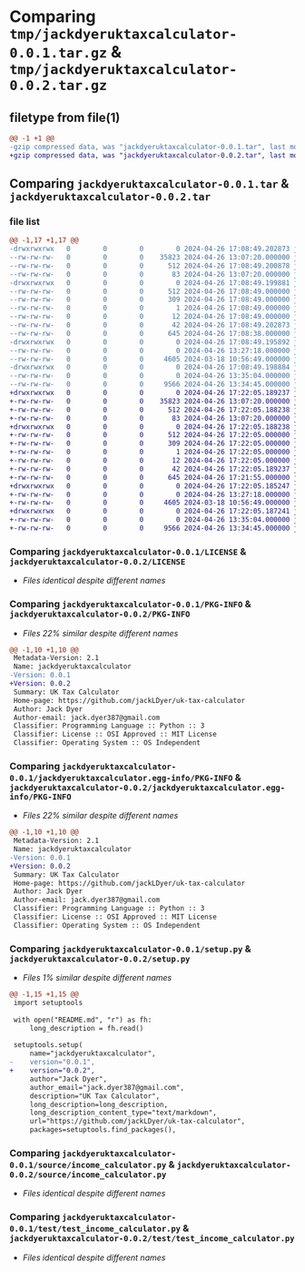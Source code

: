 # Comparing `tmp/jackdyeruktaxcalculator-0.0.1.tar.gz` & `tmp/jackdyeruktaxcalculator-0.0.2.tar.gz`

## filetype from file(1)

```diff
@@ -1 +1 @@
-gzip compressed data, was "jackdyeruktaxcalculator-0.0.1.tar", last modified: Fri Apr 26 17:08:49 2024, max compression
+gzip compressed data, was "jackdyeruktaxcalculator-0.0.2.tar", last modified: Fri Apr 26 17:22:05 2024, max compression
```

## Comparing `jackdyeruktaxcalculator-0.0.1.tar` & `jackdyeruktaxcalculator-0.0.2.tar`

### file list

```diff
@@ -1,17 +1,17 @@
-drwxrwxrwx   0        0        0        0 2024-04-26 17:08:49.202873 jackdyeruktaxcalculator-0.0.1/
--rw-rw-rw-   0        0        0    35823 2024-04-26 13:07:20.000000 jackdyeruktaxcalculator-0.0.1/LICENSE
--rw-rw-rw-   0        0        0      512 2024-04-26 17:08:49.200878 jackdyeruktaxcalculator-0.0.1/PKG-INFO
--rw-rw-rw-   0        0        0       83 2024-04-26 13:07:20.000000 jackdyeruktaxcalculator-0.0.1/README.md
-drwxrwxrwx   0        0        0        0 2024-04-26 17:08:49.199881 jackdyeruktaxcalculator-0.0.1/jackdyeruktaxcalculator.egg-info/
--rw-rw-rw-   0        0        0      512 2024-04-26 17:08:49.000000 jackdyeruktaxcalculator-0.0.1/jackdyeruktaxcalculator.egg-info/PKG-INFO
--rw-rw-rw-   0        0        0      309 2024-04-26 17:08:49.000000 jackdyeruktaxcalculator-0.0.1/jackdyeruktaxcalculator.egg-info/SOURCES.txt
--rw-rw-rw-   0        0        0        1 2024-04-26 17:08:49.000000 jackdyeruktaxcalculator-0.0.1/jackdyeruktaxcalculator.egg-info/dependency_links.txt
--rw-rw-rw-   0        0        0       12 2024-04-26 17:08:49.000000 jackdyeruktaxcalculator-0.0.1/jackdyeruktaxcalculator.egg-info/top_level.txt
--rw-rw-rw-   0        0        0       42 2024-04-26 17:08:49.202873 jackdyeruktaxcalculator-0.0.1/setup.cfg
--rw-rw-rw-   0        0        0      645 2024-04-26 17:08:38.000000 jackdyeruktaxcalculator-0.0.1/setup.py
-drwxrwxrwx   0        0        0        0 2024-04-26 17:08:49.195892 jackdyeruktaxcalculator-0.0.1/source/
--rw-rw-rw-   0        0        0        0 2024-04-26 13:27:18.000000 jackdyeruktaxcalculator-0.0.1/source/__init__.py
--rw-rw-rw-   0        0        0     4605 2024-03-18 10:56:49.000000 jackdyeruktaxcalculator-0.0.1/source/income_calculator.py
-drwxrwxrwx   0        0        0        0 2024-04-26 17:08:49.198884 jackdyeruktaxcalculator-0.0.1/test/
--rw-rw-rw-   0        0        0        0 2024-04-26 13:35:04.000000 jackdyeruktaxcalculator-0.0.1/test/__init__.py
--rw-rw-rw-   0        0        0     9566 2024-04-26 13:34:45.000000 jackdyeruktaxcalculator-0.0.1/test/test_income_calculator.py
+drwxrwxrwx   0        0        0        0 2024-04-26 17:22:05.189237 jackdyeruktaxcalculator-0.0.2/
+-rw-rw-rw-   0        0        0    35823 2024-04-26 13:07:20.000000 jackdyeruktaxcalculator-0.0.2/LICENSE
+-rw-rw-rw-   0        0        0      512 2024-04-26 17:22:05.188238 jackdyeruktaxcalculator-0.0.2/PKG-INFO
+-rw-rw-rw-   0        0        0       83 2024-04-26 13:07:20.000000 jackdyeruktaxcalculator-0.0.2/README.md
+drwxrwxrwx   0        0        0        0 2024-04-26 17:22:05.188238 jackdyeruktaxcalculator-0.0.2/jackdyeruktaxcalculator.egg-info/
+-rw-rw-rw-   0        0        0      512 2024-04-26 17:22:05.000000 jackdyeruktaxcalculator-0.0.2/jackdyeruktaxcalculator.egg-info/PKG-INFO
+-rw-rw-rw-   0        0        0      309 2024-04-26 17:22:05.000000 jackdyeruktaxcalculator-0.0.2/jackdyeruktaxcalculator.egg-info/SOURCES.txt
+-rw-rw-rw-   0        0        0        1 2024-04-26 17:22:05.000000 jackdyeruktaxcalculator-0.0.2/jackdyeruktaxcalculator.egg-info/dependency_links.txt
+-rw-rw-rw-   0        0        0       12 2024-04-26 17:22:05.000000 jackdyeruktaxcalculator-0.0.2/jackdyeruktaxcalculator.egg-info/top_level.txt
+-rw-rw-rw-   0        0        0       42 2024-04-26 17:22:05.189237 jackdyeruktaxcalculator-0.0.2/setup.cfg
+-rw-rw-rw-   0        0        0      645 2024-04-26 17:21:55.000000 jackdyeruktaxcalculator-0.0.2/setup.py
+drwxrwxrwx   0        0        0        0 2024-04-26 17:22:05.185247 jackdyeruktaxcalculator-0.0.2/source/
+-rw-rw-rw-   0        0        0        0 2024-04-26 13:27:18.000000 jackdyeruktaxcalculator-0.0.2/source/__init__.py
+-rw-rw-rw-   0        0        0     4605 2024-03-18 10:56:49.000000 jackdyeruktaxcalculator-0.0.2/source/income_calculator.py
+drwxrwxrwx   0        0        0        0 2024-04-26 17:22:05.187241 jackdyeruktaxcalculator-0.0.2/test/
+-rw-rw-rw-   0        0        0        0 2024-04-26 13:35:04.000000 jackdyeruktaxcalculator-0.0.2/test/__init__.py
+-rw-rw-rw-   0        0        0     9566 2024-04-26 13:34:45.000000 jackdyeruktaxcalculator-0.0.2/test/test_income_calculator.py
```

### Comparing `jackdyeruktaxcalculator-0.0.1/LICENSE` & `jackdyeruktaxcalculator-0.0.2/LICENSE`

 * *Files identical despite different names*

### Comparing `jackdyeruktaxcalculator-0.0.1/PKG-INFO` & `jackdyeruktaxcalculator-0.0.2/PKG-INFO`

 * *Files 22% similar despite different names*

```diff
@@ -1,10 +1,10 @@
 Metadata-Version: 2.1
 Name: jackdyeruktaxcalculator
-Version: 0.0.1
+Version: 0.0.2
 Summary: UK Tax Calculator
 Home-page: https://github.com/jackLDyer/uk-tax-calculator
 Author: Jack Dyer
 Author-email: jack.dyer387@gmail.com
 Classifier: Programming Language :: Python :: 3
 Classifier: License :: OSI Approved :: MIT License
 Classifier: Operating System :: OS Independent
```

### Comparing `jackdyeruktaxcalculator-0.0.1/jackdyeruktaxcalculator.egg-info/PKG-INFO` & `jackdyeruktaxcalculator-0.0.2/jackdyeruktaxcalculator.egg-info/PKG-INFO`

 * *Files 22% similar despite different names*

```diff
@@ -1,10 +1,10 @@
 Metadata-Version: 2.1
 Name: jackdyeruktaxcalculator
-Version: 0.0.1
+Version: 0.0.2
 Summary: UK Tax Calculator
 Home-page: https://github.com/jackLDyer/uk-tax-calculator
 Author: Jack Dyer
 Author-email: jack.dyer387@gmail.com
 Classifier: Programming Language :: Python :: 3
 Classifier: License :: OSI Approved :: MIT License
 Classifier: Operating System :: OS Independent
```

### Comparing `jackdyeruktaxcalculator-0.0.1/setup.py` & `jackdyeruktaxcalculator-0.0.2/setup.py`

 * *Files 1% similar despite different names*

```diff
@@ -1,15 +1,15 @@
 import setuptools
 
 with open("README.md", "r") as fh:
     long_description = fh.read()
 
 setuptools.setup(
     name="jackdyeruktaxcalculator",
-    version="0.0.1",
+    version="0.0.2",
     author="Jack Dyer",
     author_email="jack.dyer387@gmail.com",
     description="UK Tax Calculator",
     long_description=long_description,
     long_description_content_type="text/markdown",
     url="https://github.com/jackLDyer/uk-tax-calculator",
     packages=setuptools.find_packages(),
```

### Comparing `jackdyeruktaxcalculator-0.0.1/source/income_calculator.py` & `jackdyeruktaxcalculator-0.0.2/source/income_calculator.py`

 * *Files identical despite different names*

### Comparing `jackdyeruktaxcalculator-0.0.1/test/test_income_calculator.py` & `jackdyeruktaxcalculator-0.0.2/test/test_income_calculator.py`

 * *Files identical despite different names*

